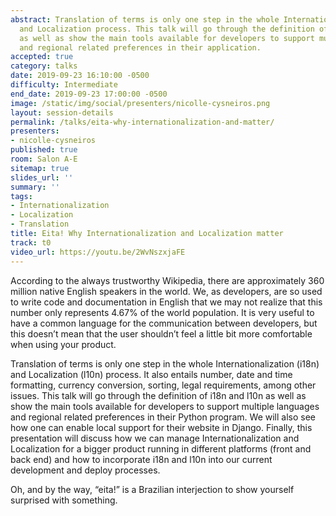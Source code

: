 ```yaml
---
abstract: Translation of terms is only one step in the whole Internationalization
  and Localization process. This talk will go through the definition of i18n and l10n
  as well as show the main tools available for developers to support multiple languages
  and regional related preferences in their application.
accepted: true
category: talks
date: 2019-09-23 16:10:00 -0500
difficulty: Intermediate
end_date: 2019-09-23 17:00:00 -0500
image: /static/img/social/presenters/nicolle-cysneiros.png
layout: session-details
permalink: /talks/eita-why-internationalization-and-matter/
presenters:
- nicolle-cysneiros
published: true
room: Salon A-E
sitemap: true
slides_url: ''
summary: ''
tags:
- Internationalization
- Localization
- Translation
title: Eita! Why Internationalization and Localization matter
track: t0
video_url: https://youtu.be/2WvNszxjaFE
---
```


According to the always trustworthy Wikipedia, there are approximately 360 million native English speakers in the world. We, as developers, are so used to write code and documentation in English that we may not realize that this number only represents 4.67% of the world population. It is very useful to have a common language for the communication between developers, but this doesn’t mean that the user shouldn’t feel a little bit more comfortable when using your product.

Translation of terms is only one step in the whole Internationalization (i18n) and Localization (l10n) process. It also entails number, date and time formatting, currency conversion, sorting, legal requirements, among other issues. This talk will go through the definition of i18n and l10n as well as show the main tools available for developers to support multiple languages and regional related preferences in their Python program. We will also see how one can enable local support for their website in Django. Finally, this presentation will discuss how we can manage Internationalization and Localization for a bigger product running in different platforms (front and back end) and how to incorporate i18n and l10n into our current development and deploy processes.

Oh, and by the way, “eita!” is a Brazilian interjection to show yourself surprised with something.
